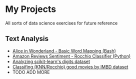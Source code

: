   # My Projects
  All sorts of data science exercises for future reference
  ## Text Analysis
  * [Alice in Wonderland - Basic Word Mapping (Bash)](/Text_Analysis/Alice_in_Wonderland)
  * [Amazon Reviews Sentiment - Rocchio Classifier (Python)](/Text_Analysis/Amazon_Reviews_Sentiment_Analysis)
  * [Analyzing scikit-learn's digits dataset](/scikit_digits_KNN_Rocchio_analysis)
  * [Classifing (KNN/Rocchio) good movies by IMBD dataset](/HW4)
  * TODO ADD MORE
